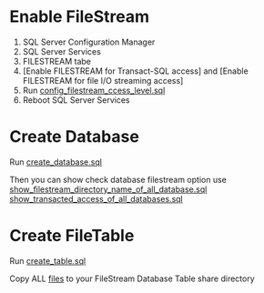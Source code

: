 

# Enable FileStream

1. SQL Server Configuration Manager
2. SQL Server Services
3. FILESTREAM tabe
4. [Enable FILESTREAM for Transact-SQL access] and [Enable FILESTREAM for file I/O streaming access]
5. Run [config_filestream_ccess_level.sql](./init_database/config_filestream_ccess_level.sql)
6. Reboot SQL Server Services


# Create Database
Run [create_database.sql](./init_database/create_database.sql)

Then you can show check database filestream option use
[show_filestream_directory_name_of_all_database.sql](./init_database/show_filestream_directory_name_of_all_database.sql)
[show_transacted_access_of_all_databases.sql](./init_database/show_transacted_access_of_all_databases.sql)


# Create FileTable
Run [create_table.sql](./init_database/create_table.sql)

Copy ALL [files](./files) to your FileStream Database Table share directory